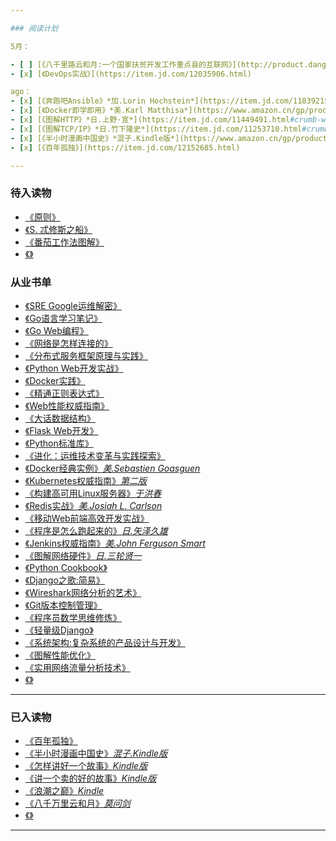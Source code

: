 ```yaml
---

### 阅读计划

5月：

- [ ] [《八千里路云和月:一个国家扶贫开发工作重点县的互联网》](http://product.dangdang.com/23730071.html)
- [x] [《DevOps实战》](https://item.jd.com/12035906.html) 

ago：
- [x] [《奔跑吧Ansible》*加.Lorin Hochstein*](https://item.jd.com/11839215.html)
- [x] [《Docker即学即用》*美.Karl Matthisa*](https://www.amazon.cn/gp/product/B019R55Z6W)
- [x] [《图解HTTP》*日.上野·宣*](https://item.jd.com/11449491.html#crumb-wrap)
- [x] [《图解TCP/IP》*日.竹下隆史*](https://item.jd.com/11253710.html#crumb-wrap)
- [x] [《半小时漫画中国史》*混子.Kindle版*](https://www.amazon.cn/gp/product/B072Z88B9T/ref=oh_aui_d_detailpage_o00_?ie=UTF8&psc=1)
- [x] [《百年孤独》](https://item.jd.com/12152685.html)

---
```


### 待入读物

- [《原则》](https://item.jd.com/12257413.html)
- [《S. 忒修斯之船》](https://item.jd.com/11932116.html)
- [《番茄工作法图解》](http://product.dangdang.com/21021603.html)
- [《》]()

### 从业书单

- [《SRE Google运维解密》](https://item.jd.com/11973579.html)
- [《Go语言学习笔记》](https://item.jd.com/11944267.html)
- [《Go Web编程》](https://item.jd.com/12252845.html)
- [《网络是怎样连接的》](http://product.dangdang.com/24174119.html)
- [《分布式服务框架原理与实践》](http://product.dangdang.com/23851271.html)
- [《Python Web开发实战》](http://product.dangdang.com/24029839.html)
- [《Docker实践》](http://product.dangdang.com/25218250.html)
- [《精通正则表达式》](http://product.dangdang.com/22851836.html)
- [《Web性能权威指南》](https://item.jd.com/11444582.html)
- [《大话数据结构》](https://item.jd.com/10663703.html)
- [《Flask Web开发》](https://item.jd.com/11594082.html)
- [《Python标准库》](https://item.jd.com/11020898.html)
- [《进化：运维技术变革与实践探索》]()
- [《Docker经典实例》*美.Sebastien Goasguen*](https://item.jd.com/12126210.html)
- [《Kubernetes权威指南》*第二版*](https://item.jd.com/11980349.html)
- [《构建高可用Linux服务器》*于洪春*](https://item.jd.com/12267548.html)
- [《Redis实战》*美.Josiah L. Carlson*](https://item.jd.com/11791607.html)
- [《移动Web前端高效开发实战》](https://item.jd.com/12170351.html)
- [《程序是怎么跑起来的》*日.矢泽久雄*](https://item.jd.com/11676683.html)
- [《Jenkins权威指南》*美.John Ferguson Smart*](https://item.jd.com/12052762.html)
- [《图解网络硬件》*日.三轮贤一*](https://item.jd.com/11506709.html#crumb-wrap)
- [《Python Cookbook》](https://www.amazon.cn/gp/product/B00WKR1OKG/ref=oh_aui_detailpage_o01_s00?ie=UTF8&psc=1)
- [《Django之歌:简易》](https://www.amazon.cn/gp/product/B00P21W69K/ref=oh_aui_d_detailpage_o02_?ie=UTF8&psc=1)
- [《Wireshark网络分析的艺术》](https://www.amazon.cn/gp/product/B01AS1OS8A/ref=oh_aui_detailpage_o04_s00?ie=UTF8&psc=1)
- [《Git版本控制管理》](https://www.amazon.cn/gp/product/B00U42VM7Y/ref=oh_aui_detailpage_o04_s00?ie=UTF8&psc=1)
- [《程序员数学思维修炼》](http://product.dangdang.com/23447083.html)
- [《轻量级Django》](http://product.dangdang.com/24101643.html)
- [《系统架构:复杂系统的产品设计与开发》](http://product.dangdang.com/24166002.html)
- [《图解性能优化》](http://product.dangdang.com/24185678.html)
- [《实用网络流量分析技术》](https://item.jd.com/13788381692.html)
- [《》]()

---

### 已入读物

- [《百年孤独》](https://item.jd.com/12152685.html)
- [《半小时漫画中国史》*混子.Kindle版*](https://www.amazon.cn/gp/product/B072Z88B9T/ref=oh_aui_d_detailpage_o00_?ie=UTF8&psc=1)
- [《怎样讲好一个故事》*Kindle版*](https://www.amazon.cn/gp/product/B071ZSFVTP/ref=oh_aui_d_detailpage_o00_?ie=UTF8&psc=1)
- [《讲一个卖的好的故事》*Kindle版*](https://www.amazon.cn/gp/product/B01561ZVGK/ref=oh_aui_d_detailpage_o01_?ie=UTF8&psc=1)
- [《浪潮之巅》*Kindle*](https://www.amazon.cn/dp/B01FUVA3BE/ref=sr_1_cc_1?s=aps&ie=UTF8&qid=1525238077&sr=1-1-catcorr&keywords=%E6%B5%AA%E6%BD%AE%E4%B9%8B%E5%B7%85+%E5%90%B4%E5%86%9B)
- [《八千万里云和月》*莫问剑*](http://item.jd.com/11722416.html)
- [《》]()

---
